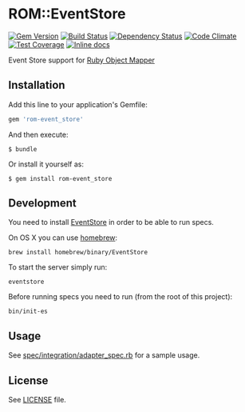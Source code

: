 [gem]: https://rubygems.org/gems/rom-event_store
[travis]: https://travis-ci.org/rom-rb/rom-event_store
[gemnasium]: https://gemnasium.com/rom-rb/rom-event_store
[codeclimate]: https://codeclimate.com/github/rom-rb/rom-event_store
[inchpages]: http://inch-ci.org/github/rom-rb/rom-event_store

# ROM::EventStore

[![Gem Version](https://badge.fury.io/rb/rom-event_store.svg)][gem]
[![Build Status](https://travis-ci.org/rom-rb/rom-event_store.svg?branch=master)][travis]
[![Dependency Status](https://gemnasium.com/rom-rb/rom-event_store.svg)][gemnasium]
[![Code Climate](https://codeclimate.com/github/rom-rb/rom-event_store/badges/gpa.svg)][codeclimate]
[![Test Coverage](https://codeclimate.com/github/rom-rb/rom-event_store/badges/coverage.svg)][codeclimate]
[![Inline docs](http://inch-ci.org/github/rom-rb/rom-event_store.svg?branch=master)][inchpages]

Event Store support for [Ruby Object Mapper](https://github.com/rom-rb/rom)

## Installation

Add this line to your application's Gemfile:

```ruby
gem 'rom-event_store'
```

And then execute:

    $ bundle

Or install it yourself as:

    $ gem install rom-event_store

## Development

You need to install [EventStore](http://geteventstore.com/) in order to be able
to run specs.

On OS X you can use [homebrew](http://brew.sh):

```
brew install homebrew/binary/EventStore
```

To start the server simply run:

```
eventstore
```

Before running specs you need to run (from the root of this project):

```
bin/init-es
```

## Usage

See [spec/integration/adapter_spec.rb](spec/integration/adapter_spec.rb) for a sample usage.

## License

See [LICENSE](LICENSE) file.

